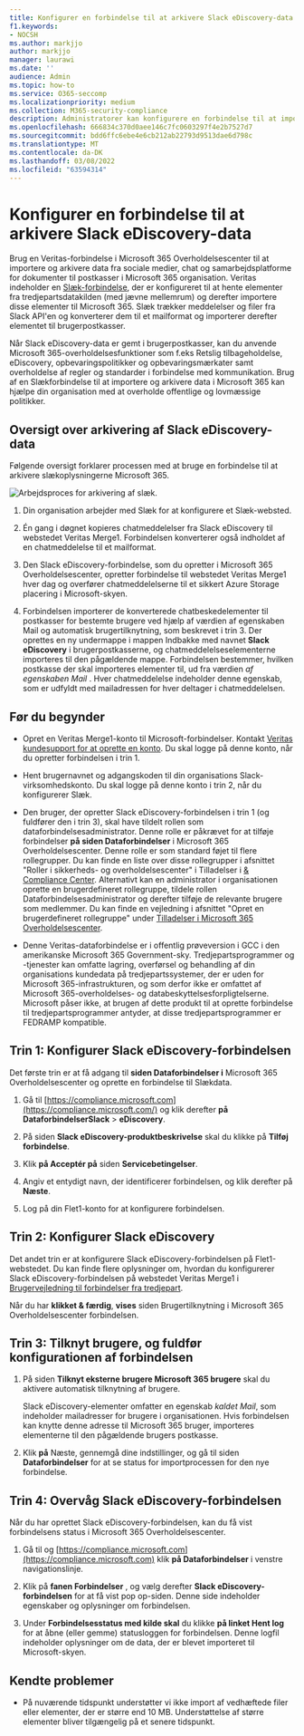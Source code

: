```yaml
---
title: Konfigurer en forbindelse til at arkivere Slack eDiscovery-data i Microsoft 365
f1.keywords:
- NOCSH
ms.author: markjjo
author: markjjo
manager: laurawi
ms.date: ''
audience: Admin
ms.topic: how-to
ms.service: O365-seccomp
ms.localizationpriority: medium
ms.collection: M365-security-compliance
description: Administratorer kan konfigurere en forbindelse til at importere og arkivere data fra Veritas Slack eDiscovery i Microsoft 365. Med denne forbindelse kan du arkivere data fra tredjeparts datakilder i Microsoft 365. Når du har arkiveret disse data, kan du bruge overholdelsesfunktioner som f.eks. retslig tilbageholdelse, indholdssøgning og opbevaringspolitikker til at administrere tredjepartsdata.
ms.openlocfilehash: 666834c370d0aee146c7fc0603297f4e2b7527d7
ms.sourcegitcommit: bdd6ffc6ebe4e6cb212ab22793d9513dae6d798c
ms.translationtype: MT
ms.contentlocale: da-DK
ms.lasthandoff: 03/08/2022
ms.locfileid: "63594314"
---
```

# <a name="set-up-a-connector-to-archive-slack-ediscovery-data"></a>Konfigurer en forbindelse til at arkivere Slack eDiscovery-data

Brug en Veritas-forbindelse i Microsoft 365 Overholdelsescenter til at importere og arkivere data fra sociale medier, chat og samarbejdsplatforme for dokumenter til postkasser i Microsoft 365 organisation. Veritas indeholder en [Slæk-forbindelse](https://globanet.com/slack/), der er konfigureret til at hente elementer fra tredjepartsdatakilden (med jævne mellemrum) og derefter importere disse elementer til Microsoft 365. Slæk trækker meddelelser og filer fra Slack API'en og konverterer dem til et mailformat og importerer derefter elementet til brugerpostkasser.

Når Slack eDiscovery-data er gemt i brugerpostkasser, kan du anvende Microsoft 365-overholdelsesfunktioner som f.eks Retslig tilbageholdelse, eDiscovery, opbevaringspolitikker og opbevaringsmærkater samt overholdelse af regler og standarder i forbindelse med kommunikation. Brug af en Slækforbindelse til at importere og arkivere data i Microsoft 365 kan hjælpe din organisation med at overholde offentlige og lovmæssige politikker.

## <a name="overview-of-archiving-slack-ediscovery-data"></a>Oversigt over arkivering af Slack eDiscovery-data

Følgende oversigt forklarer processen med at bruge en forbindelse til at arkivere slækoplysningerne Microsoft 365.

![Arbejdsproces for arkivering af slæk.](../media/SlackConnectorWorkflow.png)

1. Din organisation arbejder med Slæk for at konfigurere et Slæk-websted.

2. Én gang i døgnet kopieres chatmeddelelser fra Slack eDiscovery til webstedet Veritas Merge1. Forbindelsen konverterer også indholdet af en chatmeddelelse til et mailformat.

3. Den Slack eDiscovery-forbindelse, som du opretter i Microsoft 365 Overholdelsescenter, opretter forbindelse til webstedet Veritas Merge1 hver dag og overfører chatmeddelelserne til et sikkert Azure Storage placering i Microsoft-skyen.

4. Forbindelsen importerer de konverterede chatbeskedelementer til postkasser for bestemte brugere ved hjælp af værdien af egenskaben  Mail og automatisk brugertilknytning, som beskrevet i trin 3. Der oprettes en ny undermappe i mappen Indbakke med navnet **Slack eDiscovery** i brugerpostkasserne, og chatmeddelelseselementerne importeres til den pågældende mappe. Forbindelsen bestemmer, hvilken postkasse der skal importeres elementer til, ud fra værdien *af egenskaben Mail* . Hver chatmeddelelse indeholder denne egenskab, som er udfyldt med mailadressen for hver deltager i chatmeddelelsen.

## <a name="before-you-begin"></a>Før du begynder

- Opret en Veritas Merge1-konto til Microsoft-forbindelser. Kontakt [Veritas kundesupport for at oprette en konto](https://globanet.com/ms-connectors-contact). Du skal logge på denne konto, når du opretter forbindelsen i trin 1.

- Hent brugernavnet og adgangskoden til din organisations Slack-virksomhedskonto. Du skal logge på denne konto i trin 2, når du konfigurerer Slæk.

- Den bruger, der opretter Slack eDiscovery-forbindelsen i trin 1 (og fuldfører den i trin 3), skal have tildelt rollen som dataforbindelsesadministrator. Denne rolle er påkrævet for at tilføje forbindelser **på siden Dataforbindelser** i Microsoft 365 Overholdelsescenter. Denne rolle er som standard føjet til flere rollegrupper. Du kan finde en liste over disse rollegrupper i afsnittet "Roller i sikkerheds- og overholdelsescenter" i Tilladelser i [& Compliance Center](../security/office-365-security/permissions-in-the-security-and-compliance-center.md#roles-in-the-security--compliance-center). Alternativt kan en administrator i organisationen oprette en brugerdefineret rollegruppe, tildele rollen Dataforbindelsesadministrator og derefter tilføje de relevante brugere som medlemmer. Du kan finde en vejledning i afsnittet "Opret en brugerdefineret rollegruppe" under [Tilladelser i Microsoft 365 Overholdelsescenter](microsoft-365-compliance-center-permissions.md#create-a-custom-role-group).

- Denne Veritas-dataforbindelse er i offentlig prøveversion i GCC i den amerikanske Microsoft 365 Government-sky. Tredjepartsprogrammer og -tjenester kan omfatte lagring, overførsel og behandling af din organisations kundedata på tredjepartssystemer, der er uden for Microsoft 365-infrastrukturen, og som derfor ikke er omfattet af Microsoft 365-overholdelses- og databeskyttelsesforpligtelserne. Microsoft påser ikke, at brugen af dette produkt til at oprette forbindelse til tredjepartsprogrammer antyder, at disse tredjepartsprogrammer er FEDRAMP kompatible.

## <a name="step-1-set-up-the-slack-ediscovery-connector"></a>Trin 1: Konfigurer Slack eDiscovery-forbindelsen

Det første trin er at få adgang til **siden Dataforbindelser i** Microsoft 365 Overholdelsescenter og oprette en forbindelse til Slækdata.

1. Gå til [https://compliance.microsoft.com](https://compliance.microsoft.com/) og klik derefter **på DataforbindelserSlack** >  **eDiscovery**.

2. På siden **Slack eDiscovery-produktbeskrivelse** skal du klikke på **Tilføj forbindelse**.

3. Klik **på Acceptér på** siden **Servicebetingelser**.

4. Angiv et entydigt navn, der identificerer forbindelsen, og klik derefter på **Næste**.

5. Log på din Flet1-konto for at konfigurere forbindelsen.

## <a name="step-2-configure-slack-ediscovery"></a>Trin 2: Konfigurer Slack eDiscovery

Det andet trin er at konfigurere Slack eDiscovery-forbindelsen på Flet1-webstedet. Du kan finde flere oplysninger om, hvordan du konfigurerer Slack eDiscovery-forbindelsen på webstedet Veritas Merge1 i [Brugervejledning til forbindelser fra tredjepart](https://docs.ms.merge1.globanetportal.com/Merge1%20Third-Party%20Connectors%20Slack%20eDiscovery%20User%20Guide.pdf).

Når du har **klikket & færdig**, **vises** siden Brugertilknytning i Microsoft 365 Overholdelsescenter forbindelsen.

## <a name="step-3-map-users-and-complete-the-connector-setup"></a>Trin 3: Tilknyt brugere, og fuldfør konfigurationen af forbindelsen

1. På siden **Tilknyt eksterne brugere Microsoft 365 brugere** skal du aktivere automatisk tilknytning af brugere.

   Slack eDiscovery-elementer omfatter en egenskab *kaldet Mail*, som indeholder mailadresser for brugere i organisationen. Hvis forbindelsen kan knytte denne adresse til Microsoft 365 bruger, importeres elementerne til den pågældende brugers postkasse.

2. Klik **på** Næste, gennemgå dine indstillinger, og gå til siden **Dataforbindelser** for at se status for importprocessen for den nye forbindelse.

## <a name="step-4-monitor-the-slack-ediscovery-connector"></a>Trin 4: Overvåg Slack eDiscovery-forbindelsen

Når du har oprettet Slack eDiscovery-forbindelsen, kan du få vist forbindelsens status i Microsoft 365 Overholdelsescenter.

1. Gå til og [https://compliance.microsoft.com](https://compliance.microsoft.com) klik **på Dataforbindelser** i venstre navigationslinje.

2. Klik på **fanen Forbindelser** , og vælg derefter **Slack eDiscovery-forbindelsen** for at få vist pop op-siden. Denne side indeholder egenskaber og oplysninger om forbindelsen.

3. Under **Forbindelsesstatus med kilde skal** du klikke **på linket Hent log** for at åbne (eller gemme) statusloggen for forbindelsen. Denne logfil indeholder oplysninger om de data, der er blevet importeret til Microsoft-skyen.

## <a name="known-issues"></a>Kendte problemer

- På nuværende tidspunkt understøtter vi ikke import af vedhæftede filer eller elementer, der er større end 10 MB. Understøttelse af større elementer bliver tilgængelig på et senere tidspunkt.